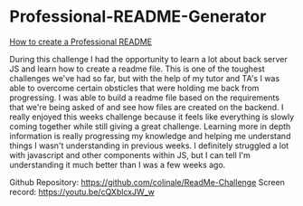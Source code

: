 # Professional-README-Generator

[How to create a Professional README](https://coding-boot-camp.github.io/full-stack/github/professional-readme-guide)


During this challenge I had the opportunity to learn a lot about back server JS and learn how to create a readme file. This is one of the toughest challenges we've had so far, but with the help of my tutor and TA's I was able to overcome certain obsticles that were holding me back from progressing. I was able to build a readme file based on the requirements that we're being asked of and see how files are created on the backend. I really enjoyed this weeks challenge because it feels like everything is slowly coming together while still giving a great challenge. Learning more in depth information is really progressing my knowledge and helping me understand things I wasn't understanding in previous weeks. I definitely struggled a lot with javascript and other components within JS, but I can tell I'm understanding it much better than I was a few weeks ago. 


Github Repository: https://github.com/colinale/ReadMe-Challenge
Screen record: https://youtu.be/cQXblcxJW_w